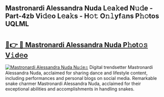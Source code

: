 ## Mastronardi Alessandra Nuda L𝚎a𝚔ed N𝚞𝚍e - Part-4zb Vi𝚍𝚎o L𝚎a𝚔s - H𝚘𝚝 O𝚗𝚕yf𝚊ns P𝚑𝚘tos UQLML

# <h2><a href="http://kf8on1l.oniu.top/?m=Mastronardi+Alessandra+Nuda">🔗👉 🔴 Mastronardi Alessandra Nuda P𝚑ot𝚘𝚜 V𝚒d𝚎o</a></h2>

[![Mastronardi Alessandra Nuda Nu𝚍e𝚜](https://i.imgur.com/0qMVB7G.gif)](http://kf8on1l.oniu.top/?m=Mastronardi+Alessandra+Nuda)
Digital trendsetter Mastronardi Alessandra Nuda, acclaimed for sharing dance and lifestyle content, including performances and personal blogs on social media. Remarkable snake charmer Mastronardi Alessandra Nuda, acclaimed for their exceptional abilities and accomplishments in handling snakes.  
